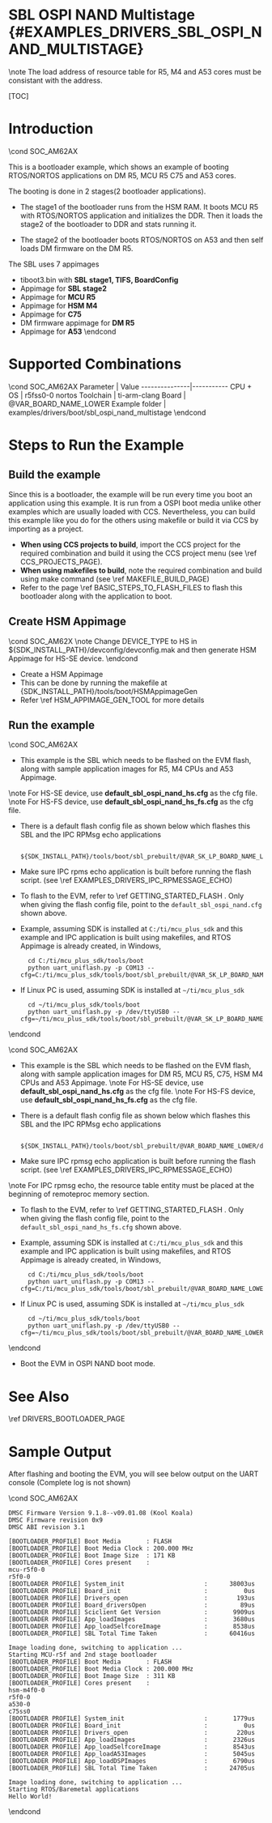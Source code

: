 # SBL OSPI NAND Multistage {#EXAMPLES_DRIVERS_SBL_OSPI_NAND_MULTISTAGE}

\note The load address of resource table for R5, M4 and A53 cores must be consistant with the address.

[TOC]

# Introduction

\cond SOC_AM62AX

This is a bootloader example, which shows an example of booting  RTOS/NORTOS applications on DM R5, MCU R5 C75 and A53 cores.

The booting is done in 2 stages(2 bootloader applications).
 - The stage1 of the bootloader runs from the HSM RAM. It boots MCU R5 with RTOS/NORTOS application and initializes the DDR. Then it loads the stage2 of the bootloader to DDR and stats running it.

 - The stage2 of the bootloader boots RTOS/NORTOS on A53 and then self loads DM firmware on the DM R5.

The SBL uses 7 appimages
- tiboot3.bin with **SBL stage1, TIFS, BoardConfig**
- Appimage for **SBL stage2**
- Appimage for **MCU R5**
- Appimage for **HSM M4**
- Appimage for **C75**
- DM firmware appimage for **DM R5**
- Appimage for **A53**
\endcond

# Supported Combinations

\cond SOC_AM62AX
 Parameter      | Value
 ---------------|-----------
 CPU + OS       | r5fss0-0 nortos
 Toolchain      | ti-arm-clang
 Board          | @VAR_BOARD_NAME_LOWER
 Example folder | examples/drivers/boot/sbl_ospi_nand_multistage
\endcond

# Steps to Run the Example

## Build the example

Since this is a bootloader, the example will be run every time you boot an application using this example. It is run from a OSPI boot media  unlike other examples which are usually loaded with CCS. Nevertheless, you can build this example like you do for the others using makefile or build it via CCS by importing as a project.

- **When using CCS projects to build**, import the CCS project for the required combination
  and build it using the CCS project menu (see \ref CCS_PROJECTS_PAGE).
- **When using makefiles to build**, note the required combination and build using
  make command (see \ref MAKEFILE_BUILD_PAGE)
- Refer to the page \ref BASIC_STEPS_TO_FLASH_FILES to flash this bootloader along with the application to boot.

## Create HSM Appimage
\cond SOC_AM62X
\note Change DEVICE_TYPE to HS in ${SDK_INSTALL_PATH}/devconfig/devconfig.mak and then generate HSM Appimage for HS-SE device.
\endcond

- Create a HSM Appimage
- This can be done by running the makefile at {SDK_INSTALL_PATH}/tools/boot/HSMAppimageGen
- Refer \ref HSM_APPIMAGE_GEN_TOOL for more details

## Run the example

\cond SOC_AM62AX
- This example is the SBL which needs to be flashed on the EVM flash, along with sample application images for R5, M4 CPUs and A53 Appimage.

\note For HS-SE device, use **default_sbl_ospi_nand_hs.cfg** as the cfg file.
\note For HS-FS device, use **default_sbl_ospi_nand_hs_fs.cfg** as the cfg file.

- There is a default flash config file as shown below which flashes this SBL and the IPC RPMsg echo applications

        ${SDK_INSTALL_PATH}/tools/boot/sbl_prebuilt/@VAR_SK_LP_BOARD_NAME_LOWER/default_sbl_ospi_nand.cfg

- Make sure IPC rpms echo application is built before running the flash script. (see \ref EXAMPLES_DRIVERS_IPC_RPMESSAGE_ECHO)

- To flash to the EVM, refer to \ref GETTING_STARTED_FLASH . Only when giving the flash config file, point to the `default_sbl_ospi_nand.cfg` shown above.

- Example, assuming SDK is installed at `C:/ti/mcu_plus_sdk` and this example and IPC application is built using makefiles, and RTOS Appimage is already created, in Windows,

        cd C:/ti/mcu_plus_sdk/tools/boot
        python uart_uniflash.py -p COM13 --cfg=C:/ti/mcu_plus_sdk/tools/boot/sbl_prebuilt/@VAR_SK_LP_BOARD_NAME_LOWER/default_sbl_ospi_nand.cfg

- If Linux PC is used, assuming SDK is installed at `~/ti/mcu_plus_sdk`

        cd ~/ti/mcu_plus_sdk/tools/boot
        python uart_uniflash.py -p /dev/ttyUSB0 --cfg=~/ti/mcu_plus_sdk/tools/boot/sbl_prebuilt/@VAR_SK_LP_BOARD_NAME_LOWER/default_sbl_ospi_nand.cfg

\endcond

\cond SOC_AM62AX
- This example is the SBL which needs to be flashed on the EVM flash, along with sample application images for DM R5, MCU R5, C75, HSM M4 CPUs and A53 Appimage.
\note For HS-SE device, use **default_sbl_ospi_nand_hs.cfg** as the cfg file.
\note For HS-FS device, use **default_sbl_ospi_nand_hs_fs.cfg** as the cfg file.

- There is a default flash config file as shown below which flashes this SBL and the IPC RPMsg echo applications

        ${SDK_INSTALL_PATH}/tools/boot/sbl_prebuilt/@VAR_BOARD_NAME_LOWER/default_sbl_ospi_nand_hs_fs.cfg

- Make sure IPC rpmsg echo application is built before running the flash script. (see \ref EXAMPLES_DRIVERS_IPC_RPMESSAGE_ECHO)

\note For IPC rpmsg echo, the resource table entity must be placed at the beginning of remoteproc memory section.

- To flash to the EVM, refer to \ref GETTING_STARTED_FLASH . Only when giving the flash config file, point to the `default_sbl_ospi_nand_hs_fs.cfg` shown above.

- Example, assuming SDK is installed at `C:/ti/mcu_plus_sdk` and this example and IPC application is built using makefiles, and RTOS Appimage is already created, in Windows,

        cd C:/ti/mcu_plus_sdk/tools/boot
        python uart_uniflash.py -p COM13 --cfg=C:/ti/mcu_plus_sdk/tools/boot/sbl_prebuilt/@VAR_BOARD_NAME_LOWER/default_sbl_ospi_nand_hs_fs.cfg

- If Linux PC is used, assuming SDK is installed at `~/ti/mcu_plus_sdk`

        cd ~/ti/mcu_plus_sdk/tools/boot
        python uart_uniflash.py -p /dev/ttyUSB0 --cfg=~/ti/mcu_plus_sdk/tools/boot/sbl_prebuilt/@VAR_BOARD_NAME_LOWER/default_sbl_ospi_nand_hs_fs.cfg
\endcond

- Boot the EVM in OSPI NAND boot mode.

# See Also

\ref DRIVERS_BOOTLOADER_PAGE

# Sample Output

After flashing and booting the EVM, you will see below output on the UART console (Complete log is not shown)

\cond SOC_AM62AX

    DMSC Firmware Version 9.1.8--v09.01.08 (Kool Koala)
    DMSC Firmware revision 0x9
    DMSC ABI revision 3.1

    [BOOTLOADER_PROFILE] Boot Media       : FLASH
    [BOOTLOADER_PROFILE] Boot Media Clock : 200.000 MHz
    [BOOTLOADER_PROFILE] Boot Image Size  : 171 KB
    [BOOTLOADER_PROFILE] Cores present    :
    mcu-r5f0-0
    r5f0-0
    [BOOTLOADER PROFILE] System_init                      :      38003us
    [BOOTLOADER PROFILE] Board_init                       :          0us
    [BOOTLOADER PROFILE] Drivers_open                     :        193us
    [BOOTLOADER PROFILE] Board_driversOpen                :         89us
    [BOOTLOADER PROFILE] Sciclient Get Version            :       9909us
    [BOOTLOADER PROFILE] App_loadImages                   :       3680us
    [BOOTLOADER PROFILE] App_loadSelfcoreImage            :       8538us
    [BOOTLOADER_PROFILE] SBL Total Time Taken             :      60416us

    Image loading done, switching to application ...
    Starting MCU-r5f and 2nd stage bootloader
    [BOOTLOADER_PROFILE] Boot Media       : FLASH
    [BOOTLOADER_PROFILE] Boot Media Clock : 200.000 MHz
    [BOOTLOADER_PROFILE] Boot Image Size  : 311 KB
    [BOOTLOADER_PROFILE] Cores present    :
    hsm-m4f0-0
    r5f0-0
    a530-0
    c75ss0
    [BOOTLOADER PROFILE] System_init                      :       1779us
    [BOOTLOADER PROFILE] Board_init                       :          0us
    [BOOTLOADER PROFILE] Drivers_open                     :        220us
    [BOOTLOADER PROFILE] App_loadImages                   :       2326us
    [BOOTLOADER PROFILE] App_loadSelfcoreImage            :       8543us
    [BOOTLOADER PROFILE] App_loadA53Images                :       5045us
    [BOOTLOADER PROFILE] App_loadDSPImages                :       6790us
    [BOOTLOADER_PROFILE] SBL Total Time Taken             :      24705us

    Image loading done, switching to application ...
    Starting RTOS/Baremetal applications
    Hello World!

\endcond